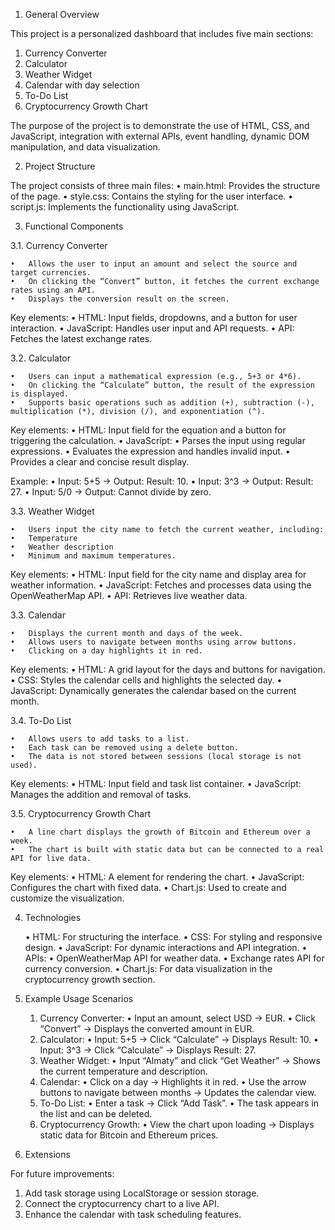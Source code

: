 1. General Overview

This project is a personalized dashboard that includes five main sections:
1.	Currency Converter
2. Calculator
3. Weather Widget
4. Calendar with day selection
5. To-Do List
6. Cryptocurrency Growth Chart

The purpose of the project is to demonstrate the use of HTML, CSS, and JavaScript, integration with external APIs, 
event handling, dynamic DOM manipulation, and data visualization.

2. Project Structure

The project consists of three main files:
•	main.html: Provides the structure of the page.
•	style.css: Contains the styling for the user interface.
•	script.js: Implements the functionality using JavaScript.


3. Functional Components

3.1. Currency Converter

	•	Allows the user to input an amount and select the source and target currencies.
	•	On clicking the “Convert” button, it fetches the current exchange rates using an API.
	•	Displays the conversion result on the screen.

Key elements:
•	HTML: Input fields, dropdowns, and a button for user interaction.
•	JavaScript: Handles user input and API requests.
•	API: Fetches the latest exchange rates.

3.2. Calculator

	•	Users can input a mathematical expression (e.g., 5+3 or 4*6).
	•	On clicking the “Calculate” button, the result of the expression is displayed.
	•	Supports basic operations such as addition (+), subtraction (-), multiplication (*), division (/), and exponentiation (^).

Key elements:
•	HTML: Input field for the equation and a button for triggering the calculation.
•	JavaScript:
•	Parses the input using regular expressions.
•	Evaluates the expression and handles invalid input.
•	Provides a clear and concise result display.

Example:
•	Input: 5+5 → Output: Result: 10.
•	Input: 3^3 → Output: Result: 27.
•	Input: 5/0 → Output: Cannot divide by zero.

3.3. Weather Widget

	•	Users input the city name to fetch the current weather, including:
	•	Temperature
	•	Weather description
	•	Minimum and maximum temperatures.

Key elements:
•	HTML: Input field for the city name and display area for weather information.
•	JavaScript: Fetches and processes data using the OpenWeatherMap API.
•	API: Retrieves live weather data.


3.3. Calendar

	•	Displays the current month and days of the week.
	•	Allows users to navigate between months using arrow buttons.
	•	Clicking on a day highlights it in red.

Key elements:
•	HTML: A grid layout for the days and buttons for navigation.
•	CSS: Styles the calendar cells and highlights the selected day.
•	JavaScript: Dynamically generates the calendar based on the current month.


3.4. To-Do List

	•	Allows users to add tasks to a list.
	•	Each task can be removed using a delete button.
	•	The data is not stored between sessions (local storage is not used).

Key elements:
•	HTML: Input field and task list container.
•	JavaScript: Manages the addition and removal of tasks.

3.5. Cryptocurrency Growth Chart

	•	A line chart displays the growth of Bitcoin and Ethereum over a week.
	•	The chart is built with static data but can be connected to a real API for live data.

Key elements:
•	HTML: A <canvas> element for rendering the chart.
•	JavaScript: Configures the chart with fixed data.
•	Chart.js: Used to create and customize the visualization.

4. Technologies

   •	HTML: For structuring the interface.
   •	CSS: For styling and responsive design.
   •	JavaScript: For dynamic interactions and API integration.
   •	APIs:
   •	OpenWeatherMap API for weather data.
   •	Exchange rates API for currency conversion.
   •	Chart.js: For data visualization in the cryptocurrency growth section.

5. Example Usage Scenarios

   1.	Currency Converter:
         •	Input an amount, select USD → EUR.
         •	Click “Convert” → Displays the converted amount in EUR.
   2.	Calculator:
        •	Input: 5+5 → Click “Calculate” → Displays Result: 10. 
        •	Input: 3^3 → Click “Calculate” → Displays Result: 27.
   3. Weather Widget:
        •	Input “Almaty” and click “Get Weather” → Shows the current temperature and description.
   4. Calendar:
        •	Click on a day → Highlights it in red.
        •	Use the arrow buttons to navigate between months → Updates the calendar view.
   5. To-Do List:
        •	Enter a task → Click “Add Task”.
        •	The task appears in the list and can be deleted.
   6. Cryptocurrency Growth:
        •	View the chart upon loading → Displays static data for Bitcoin and Ethereum prices.

6. Extensions

For future improvements:
1.	Add task storage using LocalStorage or session storage.
2.	Connect the cryptocurrency chart to a live API.
3.	Enhance the calendar with task scheduling features.
